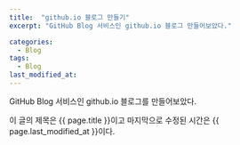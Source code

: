 ```yaml
---
title:  "github.io 블로그 만들기"
excerpt: "GitHub Blog 서비스인 github.io 블로그 만들어보았다."

categories:
  - Blog
tags:
  - Blog
last_modified_at: 
---
```


GitHub Blog 서비스인 github.io 블로그를 만들어보았다. 

이 글의 제목은 {{ page.title }}이고
마지막으로 수정된 시간은 {{ page.last_modified_at }}이다.